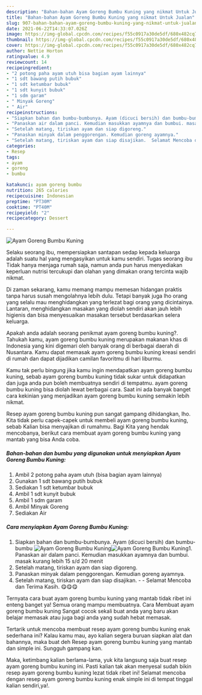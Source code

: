 ```yaml
---
description: "Bahan-bahan Ayam Goreng Bumbu Kuning yang nikmat Untuk Jualan"
title: "Bahan-bahan Ayam Goreng Bumbu Kuning yang nikmat Untuk Jualan"
slug: 907-bahan-bahan-ayam-goreng-bumbu-kuning-yang-nikmat-untuk-jualan
date: 2021-06-22T14:33:07.026Z
image: https://img-global.cpcdn.com/recipes/f55c0917a30de5df/680x482cq70/ayam-goreng-bumbu-kuning-foto-resep-utama.jpg
thumbnail: https://img-global.cpcdn.com/recipes/f55c0917a30de5df/680x482cq70/ayam-goreng-bumbu-kuning-foto-resep-utama.jpg
cover: https://img-global.cpcdn.com/recipes/f55c0917a30de5df/680x482cq70/ayam-goreng-bumbu-kuning-foto-resep-utama.jpg
author: Nettie Horton
ratingvalue: 4.9
reviewcount: 14
recipeingredient:
- "2 potong paha ayam utuh bisa bagian ayam lainnya"
- "1 sdt bawang putih bubuk"
- "1 sdt ketumbar bubuk"
- "1 sdt kunyit bubuk"
- "1 sdm garam"
- " Minyak Goreng"
- " Air"
recipeinstructions:
- "Siapkan bahan dan bumbu-bumbunya. Ayam (dicuci bersih) dan bumbu-bumbu"
- "Panaskan air dalam panci. Kemudian masukkan ayamnya dan bumbui. masak kurang lebih 15 s/d 20 menit"
- "Setelah matang, tiriskan ayam dan siap digoreng."
- "Panaskan minyak dalam penggorengan. Kemudian goreng ayamnya."
- "Setelah matang, tiriskan ayam dan siap disajikan.  Selamat Mencoba dan Terima Kasih. 😋😋😋"
categories:
- Resep
tags:
- ayam
- goreng
- bumbu

katakunci: ayam goreng bumbu 
nutrition: 265 calories
recipecuisine: Indonesian
preptime: "PT30M"
cooktime: "PT40M"
recipeyield: "2"
recipecategory: Dessert

---
```



![Ayam Goreng Bumbu Kuning](https://img-global.cpcdn.com/recipes/f55c0917a30de5df/680x482cq70/ayam-goreng-bumbu-kuning-foto-resep-utama.jpg)

Selaku seorang ibu, mempersiapkan santapan sedap kepada keluarga adalah suatu hal yang mengasyikan untuk kamu sendiri. Tugas seorang ibu Tidak hanya menjaga rumah saja, namun anda pun harus menyediakan keperluan nutrisi tercukupi dan olahan yang dimakan orang tercinta wajib nikmat.

Di zaman  sekarang, kamu memang mampu memesan hidangan praktis tanpa harus susah mengolahnya lebih dulu. Tetapi banyak juga lho orang yang selalu mau menghidangkan yang terlezat bagi orang yang dicintainya. Lantaran, menghidangkan masakan yang diolah sendiri akan jauh lebih higienis dan bisa menyesuaikan masakan tersebut berdasarkan selera keluarga. 



Apakah anda adalah seorang penikmat ayam goreng bumbu kuning?. Tahukah kamu, ayam goreng bumbu kuning merupakan makanan khas di Indonesia yang kini digemari oleh banyak orang di berbagai daerah di Nusantara. Kamu dapat memasak ayam goreng bumbu kuning kreasi sendiri di rumah dan dapat dijadikan camilan favoritmu di hari liburmu.

Kamu tak perlu bingung jika kamu ingin mendapatkan ayam goreng bumbu kuning, sebab ayam goreng bumbu kuning tidak sukar untuk didapatkan dan juga anda pun boleh membuatnya sendiri di tempatmu. ayam goreng bumbu kuning bisa diolah lewat berbagai cara. Saat ini ada banyak banget cara kekinian yang menjadikan ayam goreng bumbu kuning semakin lebih nikmat.

Resep ayam goreng bumbu kuning pun sangat gampang dihidangkan, lho. Kita tidak perlu capek-capek untuk membeli ayam goreng bumbu kuning, sebab Kalian bisa menyajikan di rumahmu. Bagi Kita yang hendak mencobanya, berikut cara membuat ayam goreng bumbu kuning yang mantab yang bisa Anda coba.

<!--inarticleads1-->

##### Bahan-bahan dan bumbu yang digunakan untuk menyiapkan Ayam Goreng Bumbu Kuning:

1. Ambil 2 potong paha ayam utuh (bisa bagian ayam lainnya)
1. Gunakan 1 sdt bawang putih bubuk
1. Sediakan 1 sdt ketumbar bubuk
1. Ambil 1 sdt kunyit bubuk
1. Ambil 1 sdm garam
1. Ambil  Minyak Goreng
1. Sediakan  Air




<!--inarticleads2-->

##### Cara menyiapkan Ayam Goreng Bumbu Kuning:

1. Siapkan bahan dan bumbu-bumbunya. Ayam (dicuci bersih) dan bumbu-bumbu
<img src="https://img-global.cpcdn.com/steps/a8aa425263c2c157/160x128cq70/ayam-goreng-bumbu-kuning-langkah-memasak-1-foto.jpg" alt="Ayam Goreng Bumbu Kuning"><img src="https://img-global.cpcdn.com/steps/9b38707af1e7c434/160x128cq70/ayam-goreng-bumbu-kuning-langkah-memasak-1-foto.jpg" alt="Ayam Goreng Bumbu Kuning">1. Panaskan air dalam panci. Kemudian masukkan ayamnya dan bumbui. masak kurang lebih 15 s/d 20 menit
1. Setelah matang, tiriskan ayam dan siap digoreng.
1. Panaskan minyak dalam penggorengan. Kemudian goreng ayamnya.
1. Setelah matang, tiriskan ayam dan siap disajikan. -  - Selamat Mencoba dan Terima Kasih. 😋😋😋




Ternyata cara buat ayam goreng bumbu kuning yang mantab tidak ribet ini enteng banget ya! Semua orang mampu membuatnya. Cara Membuat ayam goreng bumbu kuning Sangat cocok sekali buat anda yang baru akan belajar memasak atau juga bagi anda yang sudah hebat memasak.

Tertarik untuk mencoba membuat resep ayam goreng bumbu kuning enak sederhana ini? Kalau kamu mau, ayo kalian segera buruan siapkan alat dan bahannya, maka buat deh Resep ayam goreng bumbu kuning yang mantab dan simple ini. Sungguh gampang kan. 

Maka, ketimbang kalian berlama-lama, yuk kita langsung saja buat resep ayam goreng bumbu kuning ini. Pasti kalian tak akan menyesal sudah bikin resep ayam goreng bumbu kuning lezat tidak ribet ini! Selamat mencoba dengan resep ayam goreng bumbu kuning enak simple ini di tempat tinggal kalian sendiri,ya!.


